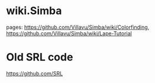 # wiki.Simba
pages: https://github.com/Villavu/Simba/wiki/Colorfinding, https://github.com/Villavu/Simba/wiki/Lape-Tutorial


# Old SRL code
https://github.com/SRL
